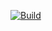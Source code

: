 [![Build](https://github.com/vzdc/ZDC.Web/actions/workflows/build.yml/badge.svg)](https://github.com/vzdc/ZDC.Web/actions/workflows/build.yml)